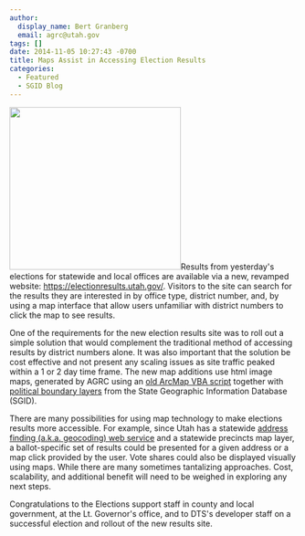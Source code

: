 ```yaml
---
author:
  display_name: Bert Granberg
  email: agrc@utah.gov
tags: []
date: 2014-11-05 10:27:43 -0700
title: Maps Assist in Accessing Election Results
categories:
  - Featured
  - SGID Blog
---
```

<p><a href="{% link images/UtahElectionsResults.png %}"><img src="{% link images/UtahElectionsResults-300x285.png %}" alt="" title="UtahElectionsResults" width="300" height="285" class="inline-text-left" /></a>Results from yesterday's elections for statewide and local offices are available via a new, revamped website: <a href="https://electionresults.utah.gov/">https://electionresults.utah.gov/</a>. Visitors to the site can search for the results they are interested in by office type, district number, and, by using a map interface that allow users unfamiliar with district numbers to click the map to see results.</p>
<p>One of the requirements for the new election results site was to roll out a simple solution that would complement the traditional method of accessing results by district numbers alone. It was also important that the solution be cost effective and not present any scaling issues as site traffic peaked within a 1 or 2 day time frame. The new map additions use html image maps, generated by AGRC using an <a href="http://arcscripts.esri.com/details.asp?dbid=14574">old ArcMap VBA script</a> together with <a href="{% link data/political/index.html %}">political boundary layers</a> from the State Geographic Information Database (SGID).</p>
<p>There are many possibilities for using map technology to make elections results more accessible. For example, since Utah has a statewide <a href="{% link _posts/2013-04-02-using-the-mapserv-utah-gov-api-to-geocode-address.md %}">address finding (a.k.a. geocoding) web service</a> and a statewide precincts map layer, a ballot-specific set of results could be presented for a given address or a map click provided by the user. Vote shares could also be displayed visually using maps. While there are many sometimes tantalizing approaches. Cost, scalability, and additional benefit will need to be weighed in exploring any next steps.</p>
<p>Congratulations to the Elections support staff in county and local government, at the Lt. Governor's office, and to DTS's developer staff on a successful election and rollout of the new results site.</p>
